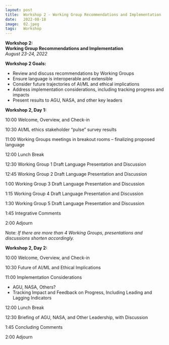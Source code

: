 ```yaml
---
layout: post
title:  Workshop 2 - Working Group Recommendations and Implementation
date:   2022-08-18
image:  02.jpeg
tags:   Workshop
---
```



**Workshop 2:**  
**Working Group Recommendations and Implementation**  
_August 23-24, 2022_

**Workshop 2 Goals:**

* Review and discuss recommendations by Working Groups
* Ensure language is interoperable and extensible
* Consider future trajectories of AI/ML and ethical implications
* Address implementation considerations, including tracking progress and impacts
* Present results to AGU, NASA, and other key leaders

**Workshop 2, Day 1:**  

10:00   Welcome, Overview, and Check-in

10:30   AI/ML ethics stakeholder “pulse” survey results

11:00   Working Groups meetings in breakout rooms – finalizing proposed language

12:00   Lunch Break

12:30   Working Group 1 Draft Language Presentation and Discussion

12:45   Working Group 2 Draft Language Presentation and Discussion

1:00 	Working Group 3 Draft Language Presentation and Discussion

1:15 	Working Group 4 Draft Language Presentation and Discussion

1:30 	Working Group 5 Draft Language Presentation and Discussion

1:45 	Integrative Comments

2:00 	Adjourn

Note:  _If there are more than 4 Working Groups, presentations and discussions shorten accordingly._

**Workshop 2, Day 2:**

10:00   Welcome, Overview, and Check-in

10:30   Future of AI/ML and Ethical Implications

11:00   Implementation Considerations

* AGU, NASA, Others?
* Tracking Impact and Feedback on Progress, Including Leading and Lagging Indicators

12:00   Lunch Break

12:30   Briefing of AGU, NASA, and Other Leadership, with Discussion

1:45 	Concluding Comments

2:00 	Adjourn


